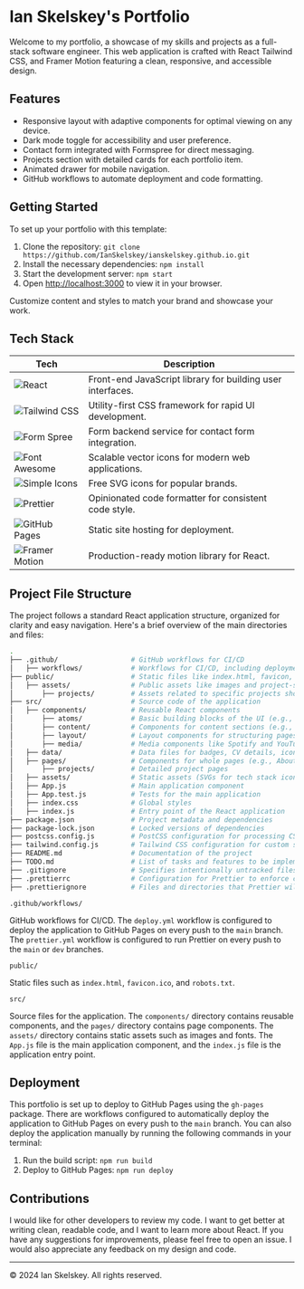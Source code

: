 # Ian Skelskey's Portfolio

Welcome to my portfolio, a showcase of my skills and projects as a full-stack software engineer. This web application is crafted with React Tailwind CSS, and Framer Motion featuring a clean, responsive, and accessible design.

## Features

- Responsive layout with adaptive components for optimal viewing on any device.
- Dark mode toggle for accessibility and user preference.
- Contact form integrated with Formspree for direct messaging.
- Projects section with detailed cards for each portfolio item.
- Animated drawer for mobile navigation.
- GitHub workflows to automate deployment and code formatting.

## Getting Started

To set up your portfolio with this template:

1. Clone the repository:
   `git clone https://github.com/IanSkelskey/ianskelskey.github.io.git`
2. Install the necessary dependencies:
   `npm install`
3. Start the development server:
   `npm start`
4. Open [http://localhost:3000](http://localhost:3000) to view it in your browser.

Customize content and styles to match your brand and showcase your work.

## Tech Stack

| Tech                                                                                                 | Description                                                |
| ---------------------------------------------------------------------------------------------------- | ---------------------------------------------------------- |
| ![React](https://img.shields.io/badge/-React-61DAFB?logo=react&logoColor=white)                      | Front-end JavaScript library for building user interfaces. |
| ![Tailwind CSS](https://img.shields.io/badge/-Tailwind_CSS-38B2AC?logo=tailwind-css&logoColor=white) | Utility-first CSS framework for rapid UI development.      |
| ![Form Spree](https://img.shields.io/badge/-Form_Spree-2EA2EF?logo=formspree&logoColor=white)        | Form backend service for contact form integration.         |
| ![Font Awesome](https://img.shields.io/badge/-Font_Awesome-339AF0?logo=font-awesome&logoColor=white) | Scalable vector icons for modern web applications.         |
| ![Simple Icons](https://img.shields.io/badge/-Simple_Icons-111111?logo=simpleicons&logoColor=white)  | Free SVG icons for popular brands.                         |
| ![Prettier](https://img.shields.io/badge/-Prettier-F7B93E?logo=prettier&logoColor=white)             | Opinionated code formatter for consistent code style.      |
| ![GitHub Pages](https://img.shields.io/badge/-Github_Pages-2088FF?logo=githubpages&logoColor=white)  | Static site hosting for deployment.                        |
| ![Framer Motion](https://img.shields.io/badge/-Framer_Motion-0055FF?logo=framer&logoColor=white)     | Production-ready motion library for React.                 |

## Project File Structure

The project follows a standard React application structure, organized for clarity and easy navigation. Here's a brief overview of the main directories and files:

```bash
.
├── .github/                  # GitHub workflows for CI/CD
│   ├── workflows/            # Workflows for CI/CD, including deployment and prettier formatting
├── public/                   # Static files like index.html, favicon, logos, and manifest
│   ├── assets/               # Public assets like images and project-specific graphics
│       ├── projects/         # Assets related to specific projects showcased in the portfolio
├── src/                      # Source code of the application
│   ├── components/           # Reusable React components
│       ├── atoms/            # Basic building blocks of the UI (e.g., Badge, Icon)
│       ├── content/          # Components for content sections (e.g., ContactForm, Footer)
│       ├── layout/           # Layout components for structuring pages (e.g., Drawer, Page)
│       ├── media/            # Media components like Spotify and YouTube players
│   ├── data/                 # Data files for badges, CV details, icons, projects, etc.
│   ├── pages/                # Components for whole pages (e.g., About, Projects, Resume)
│       ├── projects/         # Detailed project pages
│   ├── assets/               # Static assets (SVGs for tech stack icons and project logos)
│   ├── App.js                # Main application component
│   ├── App.test.js           # Tests for the main application
│   ├── index.css             # Global styles
│   ├── index.js              # Entry point of the React application
├── package.json              # Project metadata and dependencies
├── package-lock.json         # Locked versions of dependencies
├── postcss.config.js         # PostCSS configuration for processing CSS
├── tailwind.config.js        # Tailwind CSS configuration for custom styles
├── README.md                 # Documentation of the project
├── TODO.md                   # List of tasks and features to be implemented
├── .gitignore                # Specifies intentionally untracked files to ignore
├── .prettierrc               # Configuration for Prettier to enforce consistent code style
├── .prettierignore           # Files and directories that Prettier will ignore
```

`.github/workflows/`

GitHub workflows for CI/CD. The `deploy.yml` workflow is configured to deploy the application to GitHub Pages on every push to the `main` branch. The `prettier.yml` workflow is configured to run Prettier on every push to the `main` or `dev` branches.

`public/`

Static files such as `index.html`, `favicon.ico`, and `robots.txt`.

`src/`

Source files for the application. The `components/` directory contains reusable components, and the `pages/` directory contains page components. The `assets/` directory contains static assets such as images and fonts. The `App.js` file is the main application component, and the `index.js` file is the application entry point.

## Deployment

This portfolio is set up to deploy to GitHub Pages using the `gh-pages` package. There are workflows configured to automatically deploy the application to GitHub Pages on every push to the `main` branch. You can also deploy the application manually by running the following commands in your terminal:

1. Run the build script:
   `npm run build`
2. Deploy to GitHub Pages:
   `npm run deploy`

## Contributions

I would like for other developers to review my code. I want to get better at writing clean, readable code, and I want to learn more about React. If you have any suggestions for improvements, please feel free to open an issue. I would also appreciate any feedback on my design and code.

---

© 2024 Ian Skelskey. All rights reserved.
